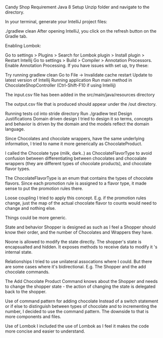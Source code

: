 Candy Shop
Requirement
Java 8
Setup
Unzip folder and navigate to the directory.

In your terminal, generate your IntelliJ project files:

./gradlew clean
After opening IntelliJ, you click on the refresh button on the Gradle tab.

Enabling Lombok:

Go to settings > Plugins > Search for Lombok plugin > Install plugin > Restart Intellij
Go to settings > Build > Compiler > Annotation Processors.
Enable Annotation Processing.
If you have issues with set up, try these:

Try running gradlew clean
Go to File -> Invalidate cache restart
Update to latest version of Intellij
Running application
Run main method in ChocolateShopController (Ctrl-Shift-F10 if using Intellij)

The input.csv file has been added in the src/main/java/resources directory

The output.csv file that is produced should appear under the /out directory.

Running tests
cd into stride directory
Run ./gradlew test
Design Justifications
Domain driven design
I tried to design it so terms, concepts and behavior is driven by the domain and the models reflect the domain language.

Since Chocolates and chocolate wrappers, have the same underlying information, I tried to name it more generically as ChocolateProduct.

I called the Chocolate type (milk, dark..) as ChocolateFlavorType to avoid confusion between differentiating between chocolates and chocoalate wrappers (they are different types of chocolate products), and chocolate flavor types.

The ChocolateFlavorType is an enum that contains the types of chocolate flavors. Since each promotion rule is assigned to a flavor type, it made sense to put the promotion rules there.

Loose coupling
I tried to apply this concept. E.g. if the promotion rules change, just the map of the actual chocolate flavor to counts would need to change and nothing else.

Things could be more generic.

State and behavior
Shopper is designed as such as I feel a Shopper should know their order, and the number of Chocolates and Wrappers they have.

Noone is allowed to modify the state directly. The shopper's state is encapsualted and hidden. It exposes methods to receive data to modify it 's internal state.

Relationships
I tried to use unilateral assocations where I could. But there are some cases where it's bidirectional. E.g. The Shopper and the add chocolate commands.

The Add Chocolate Product Command knows about the Shopper and needs to change the shopper state - the action of changing the state is delegated back to the shopper.

Use of command pattern for adding chocolate
Instead of a switch statement or if else to distinguish between types of chocolate and to incrementing the number, I decided to use the command pattern. The downside to that is more components and files.

Use of Lombok
I included the use of Lombok as I feel it makes the code more concise and easier to understand.

